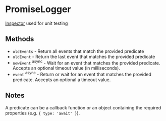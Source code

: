 # PromiseLogger

[Inspector](./Inspector.md) used for unit testing

## Methods

* `oldEvents` - Return all events that match the provided predicate
* `oldEvent` - Return the last event that matches the provided predicate
* `newEvent` <sup>async</sup> - Wait for an event that matches the provided predicate. Accepts an optional
timeout value (in milliseconds).
* `event` <sup>async</sup> - Return or wait for an event that matches the provided predicate. Accepts an optional
a timeout value.

## Notes

A predicate can be a callback function or an object containing the required properties (e.g. `{ type: 'await' }`).
